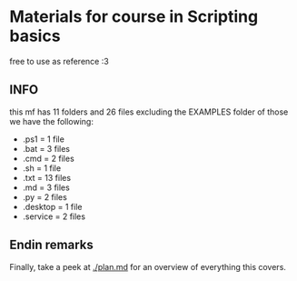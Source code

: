# Materials for course in Scripting basics

free to use as reference :3  

## INFO

this mf has 11 folders and 26 files excluding the EXAMPLES folder
of those we have the following:  

- .ps1 = 1 file  
- .bat = 3 files  
- .cmd = 2 files  
- .sh = 1 file  
- .txt = 13 files  
- .md = 3 files  
- .py = 2 files  
- .desktop = 1 file  
- .service = 2 files  

## Endin remarks

Finally, take a peek at [./plan.md](https://github.com/DVP-F/basic_scripting/blob/master/plan.md) for an overview of everything this covers.
